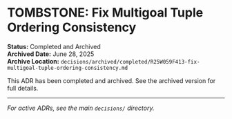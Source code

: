 # TOMBSTONE: Fix Multigoal Tuple Ordering Consistency

**Status:** Completed and Archived  
**Archived Date:** June 28, 2025  
**Archive Location:** `decisions/archived/completed/R25W059F413-fix-multigoal-tuple-ordering-consistency.md`

This ADR has been completed and archived. See the archived version for full details.

---
*For active ADRs, see the main `decisions/` directory.*
